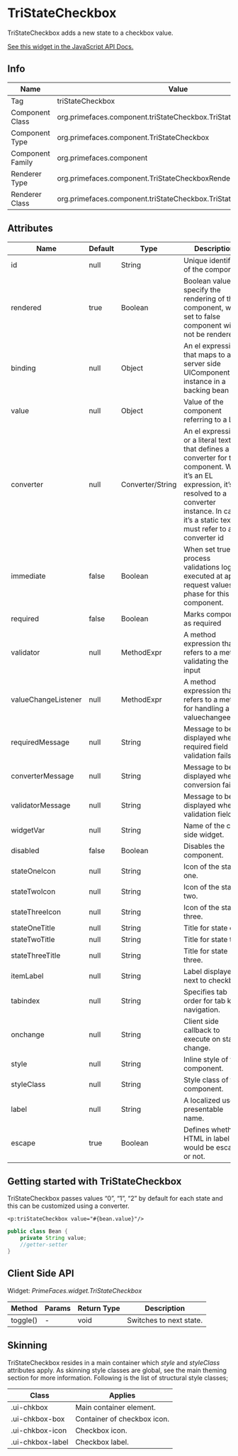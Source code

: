 # TriStateCheckbox

TriStateCheckbox adds a new state to a checkbox value.

[See this widget in the JavaScript API Docs.](../jsdocs/classes/src_PrimeFaces.PrimeFaces.widget.TriStateCheckbox-1.html)

## Info

| Name | Value |
| --- | --- |
| Tag | triStateCheckbox
| Component Class | org.primefaces.component.triStateCheckbox.TriStateCheckbox
| Component Type | org.primefaces.component.TriStateCheckbox
| Component Family | org.primefaces.component |
| Renderer Type | org.primefaces.component.TriStateCheckboxRenderer
| Renderer Class | org.primefaces.component.triStateCheckbox.TriStateCheckboxRenderer

## Attributes

| Name | Default | Type | Description |
| --- | --- | --- | --- |
id | null | String | Unique identifier of the component
rendered | true | Boolean | Boolean value to specify the rendering of the component, when set to false component will not be rendered.
binding | null | Object | An el expression that maps to a server side UIComponent instance in a backing bean
value | null | Object | Value of the component referring to a List.
converter | null | Converter/String | An el expression or a literal text that defines a converter for the component. When it’s an EL expression, it’s resolved to a converter instance. In case it’s a static text, it must refer to a converter id
immediate | false | Boolean | When set true, process validations logic is executed at apply request values phase for this component.
required | false | Boolean | Marks component as required
validator | null | MethodExpr | A method expression that refers to a method validating the input
valueChangeListener | null | MethodExpr | A method expression that refers to a method for handling a valuechangeevent
requiredMessage | null | String | Message to be displayed when required field validation fails.
converterMessage | null | String | Message to be displayed when conversion fails.
validatorMessage | null | String | Message to be displayed when validation fields.
widgetVar | null | String | Name of the client side widget.
disabled | false | Boolean | Disables the component.
stateOneIcon | null | String | Icon of the state one.
stateTwoIcon | null | String | Icon of the state two.
stateThreeIcon | null | String | Icon of the state three.
stateOneTitle | null | String | Title for state one.
stateTwoTitle | null | String | Title for state two
stateThreeTitle | null | String | Title for state three.
itemLabel | null | String | Label displayed next to checkbox.
tabindex | null | String | Specifies tab order for tab key navigation.
onchange | null | String | Client side callback to execute on state change.
style | null | String | Inline style of the component.
styleClass | null | String | Style class of the component.
label | null | String | A localized user presentable name.
escape | true | Boolean | Defines whether HTML in label would be escaped or not.

## Getting started with TriStateCheckbox
TriStateCheckbox passes values “0”, “1”, “2” by default for each state and this can be customized
using a converter.

```xhtml
<p:triStateCheckbox value="#{bean.value}"/>
```
```java
public class Bean {
    private String value;
    //getter-setter
}
```
## Client Side API
Widget: _PrimeFaces.widget.TriStateCheckbox_

| Method | Params | Return Type | Description |
| --- | --- | --- | --- |
toggle() | - | void | Switches to next state.

## Skinning
TriStateCheckbox resides in a main container which _style_ and _styleClass_ attributes apply. As
skinning style classes are global, see the main theming section for more information. Following is
the list of structural style classes;

| Class | Applies |
| --- | --- |
.ui-chkbox | Main container element.
.ui-chkbox-box | Container of checkbox icon.
.ui-chkbox-icon | Checkbox icon.
.ui-chkbox-label | Checkbox label.
